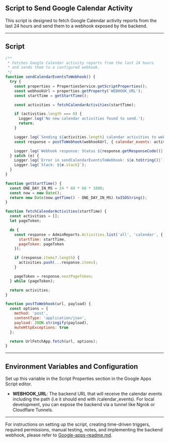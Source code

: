 ## Script to Send Google Calendar Activity

This script is designed to fetch Google Calendar activity reports from the last 24 hours and send them to a webhook exposed by the backend.

---

## Script

```javascript
/**
 * Fetches Google Calendar activity reports from the last 24 hours
 * and sends them to a configured webhook.
 */
function sendCalendarEventsToWebhook() {
  try {
    const properties = PropertiesService.getScriptProperties();
    const webhookUrl = properties.getProperty('WEBHOOK_URL');
    const startTime = getStartTime();

    const activities = fetchCalendarActivities(startTime);

    if (activities.length === 0) {
      Logger.log('No new calendar activities found to send.');
      return;
    }

    Logger.log(`Sending ${activities.length} calendar activities to webhook...`);
    const response = postToWebhook(webhookUrl, { calendar_events: activities });

    Logger.log(`Webhook response: Status ${response.getResponseCode()}, Body: ${response.getContentText()}`);
  } catch (e) {
    Logger.log(`Error in sendCalendarEventsToWebhook: ${e.toString()}`);
    Logger.log(`Stack: ${e.stack}`);
  }
}

function getStartTime() {
  const ONE_DAY_IN_MS = 24 * 60 * 60 * 1000;
  const now = new Date();
  return new Date(now.getTime() - ONE_DAY_IN_MS).toISOString();
}

function fetchCalendarActivities(startTime) {
  const activities = [];
  let pageToken;

  do {
    const response = AdminReports.Activities.list('all', 'calendar', {
      startTime: startTime,
      pageToken: pageToken
    });

    if (response.items?.length) {
      activities.push(...response.items);
    }

    pageToken = response.nextPageToken;
  } while (pageToken);

  return activities;
}

function postToWebhook(url, payload) {
  const options = {
    method: 'post',
    contentType: 'application/json',
    payload: JSON.stringify(payload),
    muteHttpExceptions: true
  };

  return UrlFetchApp.fetch(url, options);
}
```

---

## Environment Variables and Configuration

Set up this variable in the Script Properties section in the Google Apps Script editor.

- **WEBHOOK_URL**: The backend URL that will receive the calendar events including the path (i.e it should end with /calendar_events). For local development, you can expose the backend via a tunnel like Ngrok or Cloudflare Tunnels.

---

For instructions on setting up the script, creating time-driven triggers, required permissions, manual testing, notes, and implementing the backend webhook, please refer to [Google-apps-readme.md](./Google-apps-readme.md).
